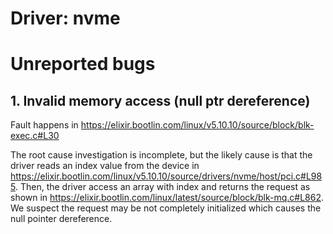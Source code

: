 # Driver: nvme

# Unreported bugs
## 1. Invalid memory access (null ptr dereference)

Fault happens in https://elixir.bootlin.com/linux/v5.10.10/source/block/blk-exec.c#L30

The root cause investigation is incomplete, but the likely cause is that the driver reads an index value from the device in https://elixir.bootlin.com/linux/v5.10.10/source/drivers/nvme/host/pci.c#L985.
Then, the driver access an array with index and returns the request as shown in https://elixir.bootlin.com/linux/latest/source/block/blk-mq.c#L862.
We suspect the request may be not completely initialized which causes the null pointer dereference.


